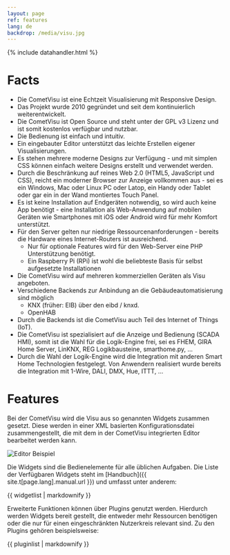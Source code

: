 ```yaml
---
layout: page
ref: features
lang: de
backdrop: /media/visu.jpg
---
```


{% include datahandler.html %}

Facts
=====

* Die CometVisu ist eine Echtzeit Visualisierung mit Responsive Design.
* Das Projekt wurde 2010 gegründet und seit dem kontinuierlich weiterentwickelt.
* Die CometVisu ist Open Source und steht unter der GPL v3 Lizenz und ist somit
  kostenlos verfügbar und nutzbar.
* Die Bedienung ist einfach und intuitiv.
* Ein eingebauter Editor unterstützt das leichte Erstellen eigener Visualisierungen.
* Es stehen mehrere moderne Designs zur Verfügung - und mit simplen CSS können
  einfach weitere Designs erstellt und verwendet werden.
* Durch die Beschränkung auf reines Web 2.0 (HTML5, JavaScript und CSS), reicht 
  ein moderner Browser zur Anzeige vollkommen aus - sei es ein Windows, Mac oder
  Linux PC oder Latop, ein Handy oder Tablet oder gar ein in der Wand montiertes
  Touch Panel.
* Es ist keine Installation auf Endgeräten notwendig, so wird auch keine App 
  benötigt - eine Installation als Web-Anwendung auf mobilen Geräten wie
  Smartphones mit iOS oder Android wird für mehr Komfort unterstützt.
* Für den Server gelten nur niedrige Ressourcenanforderungen - bereits die
  Hardware eines Internet-Routers ist ausreichend.
  * Nur für optionale Features wird für den Web-Server eine PHP Unterstützung
    benötigt.
  * Ein Raspberry Pi (RPi) ist wohl die beliebteste Basis für selbst aufgesetzte 
    Installationen
* Die CometVisu wird auf mehreren kommerziellen Geräten als Visu angeboten.
* Verschiedene Backends zur Anbindung an die Gebäudeautomatisierung sind möglich
  * KNX (früher: EIB) über den eibd / knxd.
  * OpenHAB
* Durch die Backends ist die CometVisu auch Teil des Internet of Things (IoT).
* Die CometVisu ist spezialisiert auf die Anzeige und Bedienung (SCADA HMI), 
  somit ist die Wahl für die Logik-Engine frei, sei es FHEM, GIRA Home Server, 
  LinKNX, REG Logikbausteine, smarthome.py, ...
* Durch die Wahl der Logik-Engine wird die Integration mit anderen Smart 
  Home Technologien festgelegt. Von Anwendern realisiert wurde bereits die
  Integration mit 1-Wire, DALI, DMX, Hue, ITTT, ...

Features
========

Bei der CometVisu wird die Visu aus so genannten Widgets zusammen gesetzt. Diese
werden in einer XML basierten Konfigurationsdatei zusammengestellt, die mit dem 
in der CometVisu integrierten Editor bearbeitet werden kann.

![Editor Beispiel](http://test.cometvisu.org/CometVisu/de/latest/manual/_images/de_config_widgets_switch_index_editor_attributes.png 'Editor Beispiel')

Die Widgets sind die Bedienelemente für alle üblichen Aufgaben. Die Liste der
Verfügbaren Widgets steht im [Handbuch]({{ site.t[page.lang].manual.url }})
und umfasst unter anderem:

<div class="widgetlist">
{{ widgetlist | markdownify }}
</div>

Erweiterte Funktionen können über Plugins genutzt werden. Hierdurch werden
Widgets bereit gestellt, die entweder mehr Ressourcen benötigen oder die nur
für einen eingeschränkten Nutzerkreis relevant sind. Zu den Plugins gehören
beispielsweise:

<div class="widgetlist">
{{ pluginlist | markdownify }}
</div>
